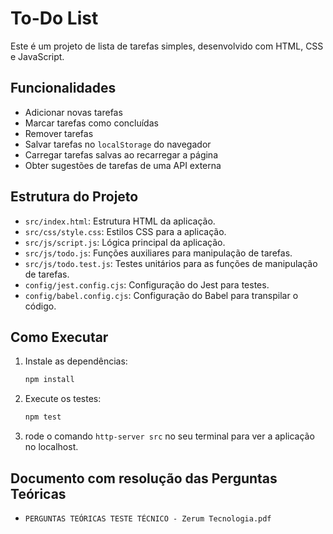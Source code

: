 # To-Do List

Este é um projeto de lista de tarefas simples, desenvolvido com HTML, CSS e JavaScript.

## Funcionalidades

- Adicionar novas tarefas
- Marcar tarefas como concluídas
- Remover tarefas
- Salvar tarefas no `localStorage` do navegador
- Carregar tarefas salvas ao recarregar a página
- Obter sugestões de tarefas de uma API externa

## Estrutura do Projeto

- `src/index.html`: Estrutura HTML da aplicação.
- `src/css/style.css`: Estilos CSS para a aplicação.
- `src/js/script.js`: Lógica principal da aplicação.
- `src/js/todo.js`: Funções auxiliares para manipulação de tarefas.
- `src/js/todo.test.js`: Testes unitários para as funções de manipulação de tarefas.
- `config/jest.config.cjs`: Configuração do Jest para testes.
- `config/babel.config.cjs`: Configuração do Babel para transpilar o código.

## Como Executar

1. Instale as dependências:
   ```sh
   npm install

2. Execute os testes:
   ```sh
   npm test

4. rode o comando `http-server src` no seu terminal para ver a aplicação no localhost.


## Documento com resolução das Perguntas Teóricas
- `PERGUNTAS TEÓRICAS TESTE TÉCNICO - Zerum Tecnologia.pdf`
